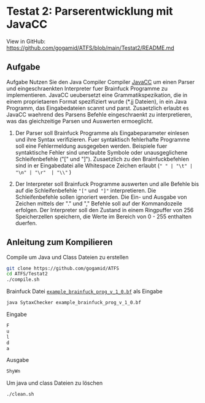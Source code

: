# Testat 2: Parserentwicklung mit JavaCC

View in GitHub: https://github.com/gogamid/ATFS/blob/main/Testat2/README.md

## Aufgabe 

Aufgabe Nutzen Sie den Java Compiler Compiler [JavaCC](https://javacc.github.io/javacc/) um einen Parser und eingeschraenkten
Interpreter fuer Brainfuck Programme zu implementieren. JavaCC ueubersetzt eine Grammatikspezikation, die in einem proprietaeren Format spezifiziert wurde (*.jj Dateien), in ein Java Programm, das Eingabedateien scannt und parst. Zusaetzlich erlaubt es JavaCC waehrend des Parsens Befehle eingeschraenkt zu interpretieren, was das gleichzeitige Parsen und Auswerten ermoeglicht.

1. Der Parser soll Brainfuck Programme als Eingabeparameter einlesen und ihre Syntax verifizieren. Fuer syntaktisch fehlerhafte Programme
soll eine Fehlermeldung ausgegeben werden. Beispiele fuer syntaktische Fehler sind unerlaubte Symbole oder unausgeglichene
Schleifenbefehle ("[" und "]"). Zusaetzlich zu den Brainfuckbefehlen sind in er Eingabedatei alle Whitespace Zeichen erlaubt (`" " | "\t" | "\n" | "\r"  | "\\"` )

2. Der Interpreter soll Brainfuck Programme auswerten und alle Befehle bis auf die Schleifenbefehle `"["` und` "]"` interpretieren. Die Schleifenbefehle sollen ignoriert werden. Die Ein- und Ausgabe von Zeichen mittels der "." und "," Befehle soll auf der Kommandozeile erfolgen. Der Interpreter soll den Zustand in einem Ringpuffer von 256 Speicherzellen speichern, die Werte im Bereich von 0 - 255 enthalten duerfen.

## Anleitung zum Kompilieren

Compile um Java und Class Dateien zu erstellen

```bash
git clone https://github.com/gogamid/ATFS
cd ATFS/Testat2
./compile.sh
```

Brainfuck Datei [`example_brainfuck_prog_v_1_0.bf`](./example_brainfuck_prog_v_1_0.bf) als Eingabe

```bash
java SytaxChecker example_brainfuck_prog_v_1_0.bf
```

Eingabe

```bash
F
u
l
d
a
```

Ausgabe
```bash
ShyWn
```

Um java und class Dateien zu löschen
```bash
./clean.sh
```

